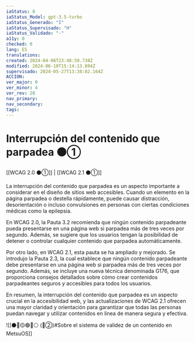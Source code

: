 ```yaml
---
iaStatus: 8
iaStatus_Model: gpt-3.5-turbo
iaStatus_Generado: "I"
iaStatus_Supervisado: "H"
iaStatus_Validado: "-"
a11y: 0
checked: 0
lang: ES
translations: 
created: 2024-04-06T23:48:59.738Z
modified: 2024-06-10T15:14:13.894Z
supervisado: 2024-05-27T13:38:02.164Z
ACCION: 
ver_major: 0
ver_minor: 4
ver_rev: 28
nav_primary: 
nav_secondary: 
tags:
---
```

# Interrupción del contenido que parpadea ⚫①

[[WCAG 2.0 ⚫①]] | [[WCAG 2.1 ⚫①]]

La interrupción del contenido que parpadea es un aspecto importante a considerar en el diseño de sitios web accesibles. Cuando un elemento en la página parpadea o destella rápidamente, puede causar distracción, desorientación o incluso convulsiones en personas con ciertas condiciones médicas como la epilepsia. 

En WCAG 2.0, la Pauta 3.2 recomienda que ningún contenido parpadeante pueda presentarse en una página web si parpadea más de tres veces por segundo. Además, se sugiere que los usuarios tengan la posibilidad de detener o controlar cualquier contenido que parpadea automáticamente.

Por otro lado, en WCAG 2.1, esta pauta se ha ampliado y mejorado. Se introdujo la Pauta 2.3, la cual establece que ningún contenido parpadeante debe presentarse en una página web si parpadea más de tres veces por segundo. Además, se incluye una nueva técnica denominada G176, que proporciona consejos detallados sobre cómo crear contenidos parpadeantes seguros y accesibles para todos los usuarios.

En resumen, la interrupción del contenido que parpadea es un aspecto crucial en la accesibilidad web, y las actualizaciones de WCAG 2.1 ofrecen una mayor claridad y orientación para garantizar que todas las personas puedan navegar y utilizar contenidos en línea de manera segura y efectiva.

![[⚫🔴🟡🟢🔵⚪ (🔴②)#Sobre el sistema de validez de un contenido en MetsuOS]]
